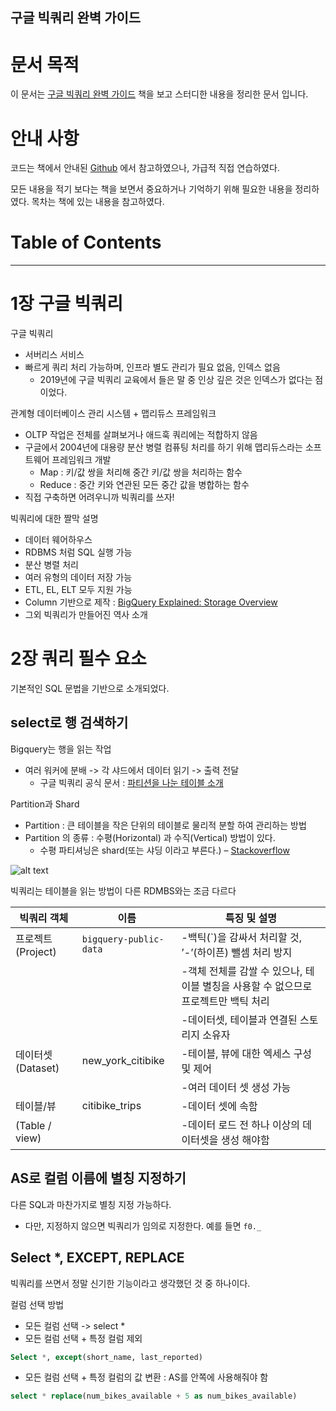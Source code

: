 구글 빅쿼리 완벽 가이드
------

# 문서 목적
이 문서는 [구글 빅쿼리 완벽 가이드](http://www.yes24.com/Product/Goods/95562895) 책을 보고 스터디한 내용을 정리한 문서 입니다.

# 안내 사항
코드는 책에서 안내된 [Github](https://github.com/onlybooks/bigquery) 에서 참고하였으나, 가급적 직접 연습하였다.

모든 내용을 적기 보다는 책을 보면서 중요하거나 기억하기 위해 필요한 내용을 정리하였다. 목차는 책에 있는 내용을 참고하였다.

# Table of Contents

--------

# 1장 구글 빅쿼리
구글 빅쿼리
- 서버리스 서비스
- 빠르게 쿼리 처리 가능하며, 인프라 별도 관리가 필요 없음, 인덱스 없음
  - 2019년에 구글 빅쿼리 교육에서 들은 말 중 인상 깊은 것은 인덱스가 없다는 점이었다.
  

관계형 데이터베이스 관리 시스템 + 맵리듀스 프레임워크
- OLTP 작업은 전체를 살펴보거나 애드훅 쿼리에는 적합하지 않음
- 구글에서 2004년에 대용량 분산 병렬 컴퓨팅 처리를 하기 위해 맵리듀스라는 소프트웨어 프레임워크 개발
  - Map : 키/값 쌍을 처리해 중간 키/값 쌍을 처리하는 함수
  - Reduce : 중간 키와 연관된 모든 중간 값을 병합하는 함수
- 직접 구축하면 어려우니까 빅쿼리를 쓰자!

빅쿼리에 대한 짤막 설명
- 데이터 웨어하우스
- RDBMS 처럼 SQL 실행 가능
- 분산 병렬 처리
- 여러 유형의 데이터 저장 가능
- ETL, EL, ELT 모두 지원 가능
- Column 기반으로 제작 : [BigQuery Explained: Storage Overview](https://medium.com/google-cloud/bigquery-explained-storage-overview-70cac32251fa)
- 그외 빅쿼리가 만들어진 역사 소개


# 2장 쿼리 필수 요소
기본적인 SQL 문법을 기반으로 소개되었다.

## select로 행 검색하기
Bigquery는 행을 읽는 작업
- 여러 워커에 분배 -> 각 샤드에서 데이터 읽기 -> 출력 전달
  - 구글 빅쿼리 공식 문서 : [파티션을 나눈 테이블 소개](https://cloud.google.com/bigquery/docs/partitioned-tables#partitioning_versus_sharding)

Partition과 Shard
- Partition : 큰 테이블을 작은 단위의 테이블로 물리적 분할 하여 관리하는 방법
- Partition 의 종류 : 수평(Horizontal) 과 수직(Vertical) 방법이 있다.
  - 수평 파티셔닝은 shard(또는 샤딩 이라고 부른다.) – [Stackoverflow](https://stackoverflow.com/questions/20771435/database-sharding-vs-partitioning)

![alt text](https://miro.medium.com/max/1200/1*yyHih3GveWruzwYgLxTu3w.png)

빅쿼리는 테이블을 읽는 방법이 다른 RDMBS와는 조금 다르다

|빅쿼리 객체                |이름  |특징 및 설명|
|----------------------|----|-------|
|프로젝트(Project)         |`bigquery-public-data`|-백틱(`)을 감싸서 처리할 것, ’-’(하이픈) 뺄셈 처리 방지|
|                      |    |-객체 전체를 감쌀 수 있으나, 테이블 별칭을 사용할 수 없으므로 프로젝트만 백틱 처리|
|                      |    |-데이터셋, 테이블과 연결된 스토리지 소유자|
|데이터셋(Dataset)         |new_york_citibike|-테이블, 뷰에 대한 엑세스 구성 및 제어|
|                      |    |-여러 데이터 셋 생성 가능|
|테이블/뷰                 |citibike_trips|-데이터 셋에 속함|
|(Table / view)        |    |-데이터 로드 전 하나 이상의 데이터셋을 생성 해야함|


## AS로 컬럼 이름에 별칭 지정하기
다른 SQL과 마찬가지로 별칭 지정 가능하다.
- 다만, 지정하지 않으면 빅쿼리가 임의로 지정한다. 예를 들면 `f0._`

## Select *, EXCEPT, REPLACE
빅쿼리를 쓰면서 정말 신기한 기능이라고 생각했던 것 중 하나이다.

컬럼 선택 방법
- 모든 컬럼 선택 -> select *
- 모든 컬럼 선택 + 특정 컬럼 제외
```sql
Select *, except(short_name, last_reported)
``` 
  
- 모든 컬럼 선택 + 특정 컬럼의 값 변환 : AS를 안쪽에 사용해줘야 함
```sql
select * replace(num_bikes_available + 5 as num_bikes_available)
```

































